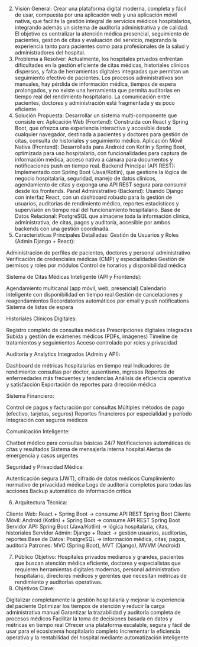2. Visión General:
Crear una plataforma digital moderna, completa y fácil de usar, compuesta por una aplicación web y una aplicación móvil nativa, que facilite la gestión integral de servicios médicos hospitalarios, integrando además un sistema de auditoría administrativa y de calidad. El objetivo es centralizar la atención médica presencial, seguimiento de pacientes, gestión de citas y evaluación del servicio, mejorando la experiencia tanto para pacientes como para profesionales de la salud y administradores del hospital.
3. Problema a Resolver:
Actualmente, los hospitales privados enfrentan dificultades en la gestión eficiente de citas médicas, historiales clínicos dispersos, y falta de herramientas digitales integradas que permitan un seguimiento efectivo de pacientes. Los procesos administrativos son manuales, hay pérdida de información médica, tiempos de espera prolongados, y no existe una herramienta que permita auditorías en tiempo real del rendimiento hospitalario. La comunicación entre pacientes, doctores y administración está fragmentada y es poco eficiente.
4. Solución Propuesta:
Desarrollar un sistema multi-componente que consiste en:
Aplicación Web (Frontend): Construida con React y Spring Boot, que ofrezca una experiencia interactiva y accesible desde cualquier navegador, destinada a pacientes y doctores para gestión de citas, consulta de historiales y seguimiento médico.
Aplicación Móvil Nativa (Frontend): Desarrollada para Android con Kotlin y Spring Boot, optimizada para uso hospitalario, con funcionalidades para captura de información médica, acceso nativo a cámara para documentos y notificaciones push en tiempo real.
Backend Principal (API REST): Implementado con Spring Boot (Java/Kotlin), que gestione la lógica de negocio hospitalaria, seguridad, manejo de datos clínicos, agendamiento de citas y exponga una API REST segura para consumir desde los frontends.
Panel Administrativo (Backend): Usando Django con interfaz React, con un dashboard robusto para la gestión de usuarios, auditorías de rendimiento médico, reportes estadísticos y supervisión en tiempo real del funcionamiento hospitalario.
Base de Datos Relacional: PostgreSQL que almacene toda la información clínica, administrativa, de citas, pagos y auditoría, accesible por ambos backends con una gestión coordinada.
5. Características Principales Detalladas:
Gestión de Usuarios y Roles (Admin Django + React):

Administración de perfiles de pacientes, doctores y personal administrativo
Verificación de credenciales médicas (CMP) y especialidades
Gestión de permisos y roles por módulos
Control de horarios y disponibilidad médica

Sistema de Citas Médicas Inteligente (API y Frontends):

Agendamiento multicanal (app móvil, web, presencial)
Calendario inteligente con disponibilidad en tiempo real
Gestión de cancelaciones y reagendamientos
Recordatorios automáticos por email y push notifications
Sistema de listas de espera

Historiales Clínicos Digitales:

Registro completo de consultas médicas
Prescripciones digitales integradas
Subida y gestión de exámenes médicos (PDFs, imágenes)
Timeline de tratamientos y seguimientos
Acceso controlado por roles y privacidad

Auditoría y Analytics Integrados (Admin y API):

Dashboard de métricas hospitalarias en tiempo real
Indicadores de rendimiento: consultas por doctor, ausentismo, ingresos
Reportes de enfermedades más frecuentes y tendencias
Análisis de eficiencia operativa y satisfacción
Exportación de reportes para dirección médica

Sistema Financiero:

Control de pagos y facturación por consultas
Múltiples métodos de pago (efectivo, tarjetas, seguros)
Reportes financieros por especialidad y período
Integración con seguros médicos

Comunicación Inteligente:

Chatbot médico para consultas básicas 24/7
Notificaciones automáticas de citas y resultados
Sistema de mensajería interna hospital
Alertas de emergencia y casos urgentes

Seguridad y Privacidad Médica:

Autenticación segura (JWT), cifrado de datos médicos
Cumplimiento normativo de privacidad médica
Logs de auditoría completos para todas las acciones
Backup automático de información crítica

6. Arquitectura Técnica:

Cliente Web: React + Spring Boot → consume API REST Spring Boot
Cliente Móvil: Android (Kotlin) + Spring Boot → consume API REST Spring Boot
Servidor API: Spring Boot (Java/Kotlin) → lógica hospitalaria, citas, historiales
Servidor Admin: Django + React → gestión usuarios, auditorías, reportes
Base de Datos: PostgreSQL → información médica, citas, pagos, auditoría
Patrones: MVC (Spring Boot), MVT (Django), MVVM (Android)

7. Público Objetivo:
Hospitales privados medianos y grandes, pacientes que buscan atención médica eficiente, doctores y especialistas que requieren herramientas digitales modernas, personal administrativo hospitalario, directores médicos y gerentes que necesitan métricas de rendimiento y auditorías operativas.
8. Objetivos Clave:

Digitalizar completamente la gestión hospitalaria y mejorar la experiencia del paciente
Optimizar los tiempos de atención y reducir la carga administrativa manual
Garantizar la trazabilidad y auditoría completa de procesos médicos
Facilitar la toma de decisiones basada en datos y métricas en tiempo real
Ofrecer una plataforma escalable, segura y fácil de usar para el ecosistema hospitalario completo
Incrementar la eficiencia operativa y la rentabilidad del hospital mediante automatización inteligente